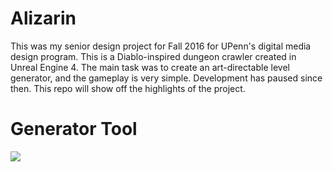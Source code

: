 # Alizarin
This was my senior design project for Fall 2016 for UPenn's digital media design program. This is a Diablo-inspired dungeon crawler created in Unreal Engine 4. The main task was to create an art-directable level generator, and the gameplay is very simple. Development has paused since then. This repo will show off the highlights of the project.

# Generator Tool

![](https://3.bp.blogspot.com/-ylQAXj7Uweg/WE-ATqwJIgI/AAAAAAAAAFc/0clgfOQ37IQzBtPnY_u4SLLeuxWkdIO_wCLcB/s1600/menucontrols.PNG)
